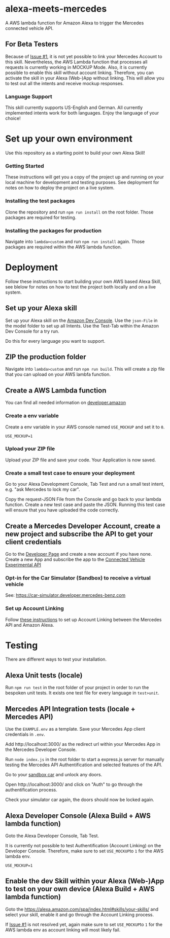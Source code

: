 # alexa-meets-mercedes

A AWS lambda function for Amazon Alexa to trigger the Mercedes connected vehicle API. 

## For Beta Testers

Because of [Issue #1](https://github.com/andrelandgraf/alexa-meets-mercedes/issues/1), it is not yet possible to link your Mercedes Account to this skill. Nevertheless, the AWS Lambda function that processes all requests is currently working in MOCKUP Mode. Also, it is currently possible to enable this skill without account linking. Therefore, you can activate the skill in your Alexa (Web-)App without linking. This will allow you to test out all the intents and receive mockup responses.

### Language Support

This skill currently supports US-English and German. All currently implemented intents work for both languages. Enjoy the language of your choice!

# Set up your own environment

Use this repository as a starting point to build your own Alexa Skill!

### Getting Started

These instructions will get you a copy of the project up and running on your local machine for development and testing purposes. See deployment for notes on how to deploy the project on a live system.

### Installing the test packages

Clone the repository and run `npm run install` on the root folder. Those packages are required for testing. 

### Installing the packages for production

Navigate into `lambda>custom` and run `npm run install` again. Those packages are required within the AWS lambda function. 

# Deployment

Follow these instructions to start building your own AWS based Alexa Skill, see blelow for notes on how to test the project both locally and on a live system.

## Set up your Alexa skill 

Set up your Alexa skill on the [Amazon Dev Console](https://developer.amazon.com/alexa/console/ask). Use the `json-File` in the model folder to set up all Intents. Use the Test-Tab within the Amazon Dev Console for a try run. 

Do this for every language you want to support. 

## ZIP the production folder

Navigate into `lambda>custom` and run `npm run build`. This will create a zip file that you can upload on your AWS lambfa function. 

## Create a AWS Lambda function

You can find all needed information on [developer.amazon](https://developer.amazon.com/de/docs/custom-skills/host-a-custom-skill-as-an-aws-lambda-function.html)

### Create a env variable

Create a env variable in your AWS console named `USE_MOCKUP` and set it to `0`.

```
USE_MOCKUP=1
```

### Upload your ZIP file

Upload your ZIP file and save your code. Your Application is now saved. 

### Create a small test case to ensure your deployment

Go to your Alexa Development Console, Tab Test and run a small test intent, e.g. "ask Mercedes to lock my car".

Copy the request-JSON File from the Console and go back to your lambda function. Create a new test case and paste the JSON. Running this test case will ensure that you have uploaded the code correctly.  

## Create a Mercedes Developer Account, create a new project and subscribe the API to get your client credentials

Go to the [Developer Page](https://developer.mercedes-benz.com/) and create a new account if you have none. Create a new App and subscribe the app to the [Connected Vehicle Experimental API](https://developer.mercedes-benz.com/apis/connected_vehicle_experimental_api)

### Opt-in for the Car Simulator (Sandbox) to receive a virtual vehicle

See: https://car-simulator.developer.mercedes-benz.com

### Set up Account Linking

Follow [these instructions](https://developer.amazon.com/de/docs/account-linking/account-linking-for-custom-skills.html) to set up Account Linking between the Mercedes API and Amazon Alexa.

# Testing

There are different ways to test your installation. 

## Alexa Unit tests (locale)

Run `npm run test` in the root folder of your project in order to run the bespoken unit tests. 
It exists one test file for every language in `test>unit`.

## Mercedes API Integration tests (locale + Mercedes API)

Use the `EXAMPLE.env` as a template. Save your Mercedes App client credentials in `.env`.

Add http://localhost:3000/ as the redirect url within your Mercedes App in the Mercedes Developer Console. 

Run `node index.js` in the root folder to start a express.js server for manually testing the Mercedes API Authentification and selected features of the API. 

Go to your [sandbox car](https://car-simulator.developer.mercedes-benz.com) and unlock any doors. 

Open http://localhost:3000/ and click on "Auth" to go through the authentification process.

Check your simulator car again, the doors should now be locked again. 


## Alexa Developer Console (Alexa Build + AWS lambda function)

Goto the Alexa Developer Console, Tab Test. 

It is currently not possible to test Authentification (Account Linking) on the Developer Console. 
Therefore, make sure to set `USE_MOCKUP`to `1` for the AWS lambda env. 

```
USE_MOCKUP=1
```

## Enable the dev Skill within your Alexa (Web-)App to test on your own device (Alexa Build + AWS lambda function)

Goto the https://alexa.amazon.com/spa/index.html#skills/your-skills/ and select your skill, enable it and go through the Account Linking process.  

If [Issue #1](https://github.com/andrelandgraf/alexa-meets-mercedes/issues/1) is not resolved yet, again make sure to set `USE_MOCKUP`to `1` for the AWS lambda env as account linking will most likely fail. 
